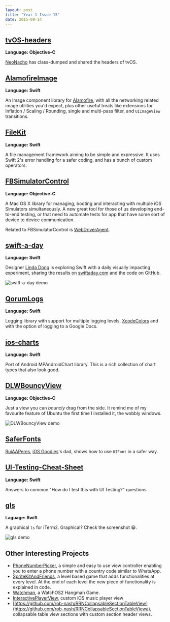```yaml
---
layout: post
title: "Year 1 Issue 15"
date: 2015-09-14
---
```


## [tvOS-headers](https://github.com/neonichu/tvOS-headers)

**Language: Objective-C**

[NeoNacho](https://twitter.com/NeoNacho/) has class-dumped and shared the headers of tvOS. 

## [AlamofireImage](https://github.com/Alamofire/AlamofireImage)

**Language: Swift**

An image component library for [Alamofire](https://github.com/Alamofire/Alamofire), with all the networking related image utilities you'd expect, plus other useful treats like extensions for Inflation / Scaling / Rounding, single and multi-pass filter, and `UIImageView` transitions.

## [FileKit](https://github.com/nvzqz/FileKit)

**Language: Swift**

A file management framework aiming to be simple and expressive. It uses Swift 2's error handling for a safer coding, and has a bunch of custom operators.

## [FBSimulatorControl](https://github.com/facebook/FBSimulatorControl)

**Language: Objective-C**

A Mac OS X library for managing, booting and interacting with multiple iOS Simulators simultaneously. A new great tool for those of us developing end-to-end testing, or that need to automate tests for app that have some sort of device to device communication.

Related to FBSimulatorControl is [WebDriverAgent](https://github.com/facebook/WebDriverAgent).

## [swift-a-day](https://github.com/lindadong/swift-a-day)

**Language: Swift**

Designer [Linda Dong](http://www.lindadong.com/) is exploring Swift with a daily visually impacting experiment, sharing the results on [swiftaday.com](http://swiftaday.com/) and the code on GitHub.

![swift-a-day demo](http://33.media.tumblr.com/9ac5f438ba90db50b88f0bf41b323985/tumblr_nuj7eaCTKZ1ufsq6mo1_500.gif)

## [QorumLogs](https://github.com/goktugyil/QorumLogs)

**Language: Swift**

Logging library with support for multiple logging levels, [XcodeColors](https://github.com/robbiehanson/XcodeColors) and with the option of logging to a Google Docs.
## [ios-charts](https://github.com/danielgindi/ios-charts)

**Language: Swift**

Port of Android MPAndroidChart library. This is a rich collection of chart types that also look good.

## [DLWBouncyView](https://github.com/cute/DLWBouncyView)

**Language: Objective-C**

Just a view you can _bouncly_ drag from the side. It remind me of my favourite feature of Ubuntu the first time I installed it, the wobbly windows.

![DLWBouncyView demo](https://raw.githubusercontent.com/cute/DLWBouncyView/master/demo.gif)

## [SaferFonts](https://github.com/RuiAAPeres/SaferFonts)

[RuiAAPeres](https://twitter.com/RuiAAPeres), [iOS Goodies](http://ios-goodies.com/)'s dad, shows how to use `UIFont` in a safer way.

## [UI-Testing-Cheat-Sheet](https://github.com/joemasilotti/UI-Testing-Cheat-Sheet)

**Language: Swift**

Answers to common "How do I test this with UI Testing?" questions.

## [gls](https://github.com/rs/gls)

**Laguage: Swift**

A graphical `ls` for iTerm2. Graphical? Check the screenshot 😀.

![gls demo](https://raw.githubusercontent.com/rs/gls/master/screenshot.png)

## Other Interesting Projects

* [PhoneNumberPicker](https://github.com/hughbe/PhoneNumberPicker), a simple and easy to use view controller enabling you to enter a phone number with a country code similar to WhatsApp.
* [SpriteKitAndFriends](https://github.com/cescofry/SpriteKitAndFriends), a level based game that adds functionalities at every level. At the end of each level the new piece of functionality is explained in code.
* [Watchman](https://github.com/DanielTomlinson/Watchman), a WatchOS2 Hangman Game.
* [InteractivePlayerView](https://github.com/AhmettKeskin/InteractivePlayerView), custom iOS music player view
* [https://github.com/rob-nash/RRNCollapsableSectionTableView](https://github.com/rob-nash/RRNCollapsableSectionTableViewa), collapsable table view sections with custom section header views.
